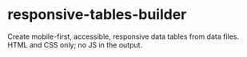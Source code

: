 # responsive-tables-builder
Create mobile-first, accessible, responsive data tables from data files. HTML and CSS only; no JS in the output.
